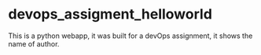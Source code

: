 # devops_assigment_helloworld
This is a python webapp, it was built for a devOps assignment, it shows the name of author. 
